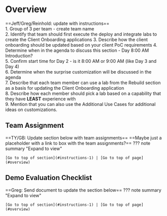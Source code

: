 # Overview

==Jeff/Greg/Reinhold: update with instructions==  
    1. Group of 3 per team - create team name  
    2. Identify that team should first execute the deploy and integrate labs to create the Client Onboarding applications
    3. Describe how the client onboarding should be updated based on your client PoC requirements
    4. Determine when in the agenda to discuss this section - Day 8:00 AM Introduction?  
    5. Confirm start time for Day 2 - is it 8:00 AM or 9:00 AM (like Day 3 and Day 4)  
    6. Determine when the surprise customization will be discussed in the agenda  
    7. Describe that each team member can use a lab from the Rebuild section as a basis for updating the Client Onboarding application  
    8. Describe how each member should pick a lab based on a capability that they have **LEAST** experience with  
    9. Mention that you can also use the Additional Use Cases for additional ideas on customizations.  
  
## Team Assignment
<a name="instructions-1"></a>
==TY/GB: Update section below with team assignments==
==Maybe just a placeholder with a link to box with the team assignments?==
??? note summary "Expand to view"


    [Go to top of section](#instructions-1) | [Go to top of page](#overview)

## Demo Evaluation Checklist
<a name="instructions-2"></a>
==Greg: Send document to update the section below==
??? note summary "Expand to view"


    [Go to top of section](#instructions-1) | [Go to top of page](#overview)
